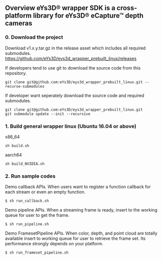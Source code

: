 ## Overview **eYs3D® wrapper SDK** is a cross-platform library for eYs3D® eCapture™ depth cameras
### 0. Download the project

Download v1.x.y.tar.gz in the release asset which includes all required submodules. <br>
https://github.com/eYs3D/eys3d_wrapper_prebuilt_linux/releases

If developers tend to use git to download the source code from this repository.

```
git clone git@github.com:eYs3D/eys3d_wrapper_prebuilt_linux.git --recurse-submodules
```

If developer want seperately download the source code and required submodules.
```
git clone git@github.com:eYs3D/eys3d_wrapper_prebuilt_linux.git
git submodule update --init --recursive
```

### 1. Build general wrapper linux (Ubuntu 16.04 or above)

x86_64
```
sh build.sh
```

aarch64
```
sh build_NVIDIA.sh
```
### 2. Run sample codes

Demo callback APIs. When users want to register a function callback for each stream or even an empty function.
```
$ sh run_callback.sh
```

Demo pipeline APIs. When a streaming frame is ready, insert to the working queue for user to get the frame.
```
$ sh run_pipeline.sh
```

Demo FramesetPipeline APIs. When color, depth, and point cloud are totally available insert to working queue
for user to retrieve the frame set. Its performance strongly depends on your platform.
```
$ sh run_frameset_pipeline.sh
```
